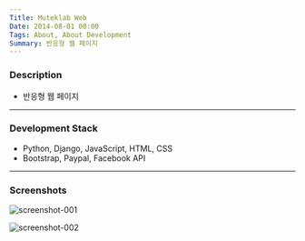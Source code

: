 ```yaml
---
Title: Muteklab Web
Date: 2014-08-01 00:00
Tags: About, About Development
Summary: 반응형 웹 페이지
---
```


### Description

* 반응형 웹 페이지

---

### Development Stack

* Python, Django, JavaScript, HTML, CSS
* Bootstrap, Paypal, Facebook API

---

### Screenshots

![screenshot-001](https://user-images.githubusercontent.com/21299773/64303352-40661300-cf77-11e9-95fb-76ee0ddf2239.png)

![screenshot-002](https://user-images.githubusercontent.com/21299773/64303353-40661300-cf77-11e9-96ff-280b004a1343.png)
